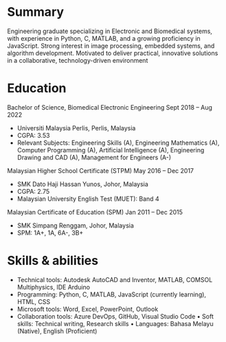 # Summary
 
Engineering graduate specializing in Electronic and Biomedical systems, with experience in Python, C, MATLAB, and a growing proficiency in JavaScript. Strong interest in image processing, embedded systems, and algorithm development. Motivated to deliver practical, innovative solutions in a collaborative, technology-driven environment


# Education
 
Bachelor of Science, Biomedical Electronic Engineering 	Sept 2018 – Aug 2022
- Universiti Malaysia Perlis, Perlis, Malaysia
- CGPA: 3.53
- Relevant Subjects: Engineering Skills (A), Engineering Mathematics (A), Computer Programming (A), Artificial Intelligence (A), Engineering Drawing and CAD (A), Management for Engineers (A-)

Malaysian Higher School Certificate (STPM)	May 2016 – Dec 2017
- SMK Dato Haji Hassan Yunos, Johor, Malaysia
- CGPA: 2.75 
- Malaysian University English Test (MUET): Band 4

Malaysian Certificate of Education (SPM)	Jan 2011 – Dec 2015
- SMK Simpang Renggam, Johor, Malaysia
- SPM: 1A+, 1A, 6A-, 3B+


# Skills & abilities
 
- Technical tools: Autodesk AutoCAD and Inventor, MATLAB, COMSOL Multiphysics, IDE Arduino
- Programming: Python, C, MATLAB, JavaScript (currently learning), HTML, CSS
- Microsoft tools: Word, Excel, PowerPoint, Outlook
- Collaboration tools: Azure DevOps, GitHub, Visual Studio Code
•	Soft skills: Technical writing, Research skills
•	Languages: Bahasa Melayu (Native), English (Proficient)
